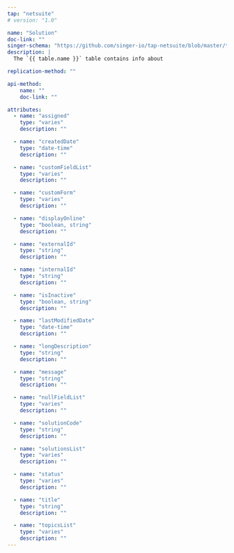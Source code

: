 ```yaml
---
tap: "netsuite"
# version: "1.0"

name: "Solution"
doc-link: ""
singer-schema: "https://github.com/singer-io/tap-netsuite/blob/master/tap_netsuite/schemas/Solution.json"
description: |
  The `{{ table.name }}` table contains info about 

replication-method: ""

api-method:
    name: ""
    doc-link: ""

attributes:
  - name: "assigned"
    type: "varies"
    description: ""

  - name: "createdDate"
    type: "date-time"
    description: ""

  - name: "customFieldList"
    type: "varies"
    description: ""

  - name: "customForm"
    type: "varies"
    description: ""

  - name: "displayOnline"
    type: "boolean, string"
    description: ""

  - name: "externalId"
    type: "string"
    description: ""

  - name: "internalId"
    type: "string"
    description: ""

  - name: "isInactive"
    type: "boolean, string"
    description: ""

  - name: "lastModifiedDate"
    type: "date-time"
    description: ""

  - name: "longDescription"
    type: "string"
    description: ""

  - name: "message"
    type: "string"
    description: ""

  - name: "nullFieldList"
    type: "varies"
    description: ""

  - name: "solutionCode"
    type: "string"
    description: ""

  - name: "solutionsList"
    type: "varies"
    description: ""

  - name: "status"
    type: "varies"
    description: ""

  - name: "title"
    type: "string"
    description: ""

  - name: "topicsList"
    type: "varies"
    description: ""
---
```

